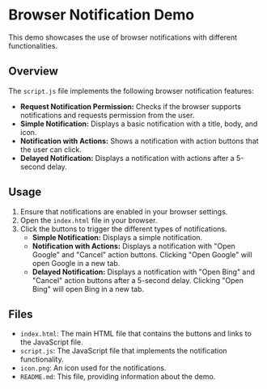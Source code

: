 # Browser Notification Demo

This demo showcases the use of browser notifications with different functionalities.

## Overview

The `script.js` file implements the following browser notification features:

*   **Request Notification Permission:** Checks if the browser supports notifications and requests permission from the user.
*   **Simple Notification:** Displays a basic notification with a title, body, and icon.
*   **Notification with Actions:** Shows a notification with action buttons that the user can click.
*   **Delayed Notification:** Displays a notification with actions after a 5-second delay.

## Usage

1.  Ensure that notifications are enabled in your browser settings.
2.  Open the `index.html` file in your browser.
3.  Click the buttons to trigger the different types of notifications.
    *   **Simple Notification:** Displays a simple notification.
    *   **Notification with Actions:** Displays a notification with "Open Google" and "Cancel" action buttons. Clicking "Open Google" will open Google in a new tab.
    *   **Delayed Notification:** Displays a notification with "Open Bing" and "Cancel" action buttons after a 5-second delay. Clicking "Open Bing" will open Bing in a new tab.

## Files

*   `index.html`: The main HTML file that contains the buttons and links to the JavaScript file.
*   `script.js`: The JavaScript file that implements the notification functionality.
*   `icon.png`: An icon used for the notifications.
*   `README.md`: This file, providing information about the demo.
